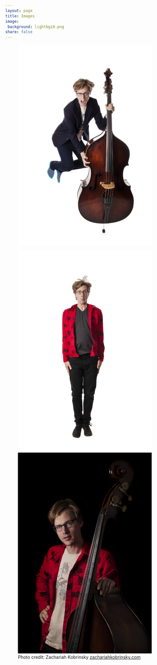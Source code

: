 ```yaml
---
layout: page
title: Images
image:
 background: lightbg10.png
share: false
---
```

<article>
<figure>
	<a href="/images/full/aryehkobrinsky-jump-bass-full.jpg"><img src="/images/full/aryehkobrinsky-jump-bass-full.jpg" alt=""></a>
</figure>
<figure class="half">
	<a href="/images/full/aryehkobrinsky-jump-full.jpg"><img src="/images/full/aryehkobrinsky-jump-full.jpg" alt=""></a>
	<a href="/images/full/aryehkobrinsky-moose-full.jpg"><img src="/images/full/aryehkobrinsky-moose-full.jpg" alt=""></a>
	<figcaption>Photo credit: Zachariah Kobrinsky <a href="http://zachariahkobrinsky.com">zachariahkobrinsky.com</a></figcaption>
</figure>
</article>